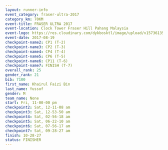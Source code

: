 ```yaml
---
layout: runner-info 
event_category: fraser-ultra-2017 
category_km: 70KM 
event-title: FRASER ULTRA 2017 
event-location: Clock Tower Fraser Hill Pahang Malaysia 
event-logo: https://res.cloudinary.com/dykbosktl/image/upload/v1573613535/Logo/logo_mfst7w.jpg 
event-date: 2017-08-19 
checkpoint-name2: CP1 (T-2) 
checkpoint-name3: CP2 (T-3) 
checkpoint-name4: CP4 (T-4) 
checkpoint-name5: CP6 (T-5) 
checkpoint-name6: CP11 (T-6) 
checkpoint-name7: FINISH (T-7) 
overall_rank: 25
gender_rank: 21
bib: 7100
first_name: Khairul Faizi Bin
last_name: Yussof
gender: M
team_name: None
start: Fri, 11-00-00 pm
checkpoint2: Sat, 12-11-08 am
checkpoint3: Sat, 12-53-50 am
checkpoint4: Sat, 02-56-18 am
checkpoint5: Sat, 06-22-10 am
checkpoint6: Sat, 07-56-17 am
checkpoint7: Sat, 09-28-27 am
finish: 10-28-27
status: FINISHER
---
```

